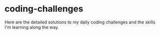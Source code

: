 # coding-challenges
Here are the detailed solutions to my daily coding challenges and the skills I'm learning along the way. 
